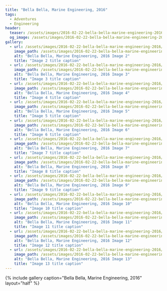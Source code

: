 ```yaml
---
title: "Bella Bella, Marine Engineering, 2016"
tags:
  - Adventures
  - Engineering
header:
  teaser: /assets/images/2016-02-22-bella-bella-marine-engineering-2016/img03.png
  og_image: /assets/images/2016-02-22-bella-bella-marine-engineering-2016/img03.png
gallery:
  - url: /assets/images/2016-02-22-bella-bella-marine-engineering-2016/img02.png
    image_path: /assets/images/2016-02-22-bella-bella-marine-engineering-2016/img02.png
    alt: "Bella Bella, Marine Engineering, 2016 Image 2"
    title: "Image 2 title caption"
  - url: /assets/images/2016-02-22-bella-bella-marine-engineering-2016/img03.png
    image_path: /assets/images/2016-02-22-bella-bella-marine-engineering-2016/img03.png
    alt: "Bella Bella, Marine Engineering, 2016 Image 3"
    title: "Image 3 title caption"
  - url: /assets/images/2016-02-22-bella-bella-marine-engineering-2016/img04.png
    image_path: /assets/images/2016-02-22-bella-bella-marine-engineering-2016/img04.png
    alt: "Bella Bella, Marine Engineering, 2016 Image 4"
    title: "Image 4 title caption"
  - url: /assets/images/2016-02-22-bella-bella-marine-engineering-2016/img05.png
    image_path: /assets/images/2016-02-22-bella-bella-marine-engineering-2016/img05.png
    alt: "Bella Bella, Marine Engineering, 2016 Image 5"
    title: "Image 5 title caption"
  - url: /assets/images/2016-02-22-bella-bella-marine-engineering-2016/img06.png
    image_path: /assets/images/2016-02-22-bella-bella-marine-engineering-2016/img06.png
    alt: "Bella Bella, Marine Engineering, 2016 Image 6"
    title: "Image 6 title caption"
  - url: /assets/images/2016-02-22-bella-bella-marine-engineering-2016/img07.png
    image_path: /assets/images/2016-02-22-bella-bella-marine-engineering-2016/img07.png
    alt: "Bella Bella, Marine Engineering, 2016 Image 7"
    title: "Image 7 title caption"
  - url: /assets/images/2016-02-22-bella-bella-marine-engineering-2016/img08.png
    image_path: /assets/images/2016-02-22-bella-bella-marine-engineering-2016/img08.png
    alt: "Bella Bella, Marine Engineering, 2016 Image 8"
    title: "Image 8 title caption"
  - url: /assets/images/2016-02-22-bella-bella-marine-engineering-2016/img09.png
    image_path: /assets/images/2016-02-22-bella-bella-marine-engineering-2016/img09.png
    alt: "Bella Bella, Marine Engineering, 2016 Image 9"
    title: "Image 9 title caption"
  - url: /assets/images/2016-02-22-bella-bella-marine-engineering-2016/img10.png
    image_path: /assets/images/2016-02-22-bella-bella-marine-engineering-2016/img10.png
    alt: "Bella Bella, Marine Engineering, 2016 Image 10"
    title: "Image 10 title caption"
  - url: /assets/images/2016-02-22-bella-bella-marine-engineering-2016/img11.png
    image_path: /assets/images/2016-02-22-bella-bella-marine-engineering-2016/img11.png
    alt: "Bella Bella, Marine Engineering, 2016 Image 11"
    title: "Image 11 title caption"
  - url: /assets/images/2016-02-22-bella-bella-marine-engineering-2016/img12.png
    image_path: /assets/images/2016-02-22-bella-bella-marine-engineering-2016/img12.png
    alt: "Bella Bella, Marine Engineering, 2016 Image 12"
    title: "Image 12 title caption"
  - url: /assets/images/2016-02-22-bella-bella-marine-engineering-2016/img13.png
    image_path: /assets/images/2016-02-22-bella-bella-marine-engineering-2016/img13.png
    alt: "Bella Bella, Marine Engineering, 2016 Image 13"
    title: "Image 13 title caption"
---
```


{% include gallery caption="Bella Bella, Marine Engineering, 2016" layout="half" %}
